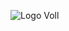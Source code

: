 ![Logo Voll](https://github.com/Nemorit-UG/.github/assets/44836090/0a2b5833-011c-41ad-920c-8958538d5874)
 